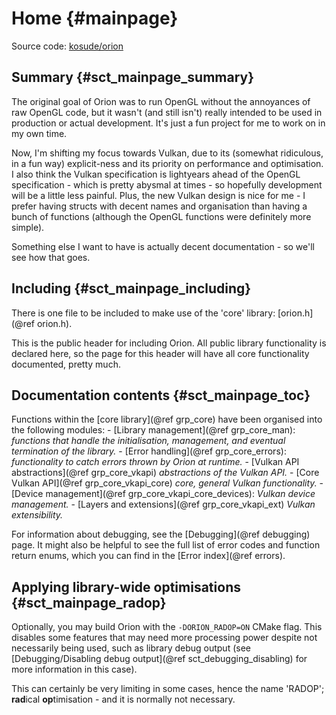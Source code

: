 # Home                          {#mainpage}

Source code: [kosude/orion](https://github.com/kosude/orion_vk)


## Summary                      {#sct_mainpage_summary}

The original goal of Orion was to run OpenGL without the annoyances of raw
OpenGL code, but it wasn't (and still isn't) really intended to be used in
production or actual development. It's just a fun project for me to work on
in my own time.

Now, I'm shifting my focus towards Vulkan, due to its (somewhat ridiculous,
in a fun way) explicit-ness and its priority on performance and optimisation.
I also think the Vulkan specification is lightyears ahead of the OpenGL
specification - which is pretty abysmal at times - so hopefully development
will be a little less painful. Plus, the new Vulkan design is nice for me - I
prefer having structs with decent names and organisation than having a bunch
of functions (although the OpenGL functions were definitely more simple).

Something else I want to have is actually decent documentation - so we'll
see how that goes.


## Including                    {#sct_mainpage_including}

There is one file to be included to make use of the 'core' library:
[orion.h](@ref orion.h).

This is the public header for including Orion. All public library
functionality is declared here, so the page for this header will have all
core functionality documented, pretty much.


## Documentation contents       {#sct_mainpage_toc}

Functions within the [core library](@ref grp_core) have been organised into
the following modules:
    - [Library management](@ref grp_core_man): _functions that handle the
    initialisation, management, and eventual termination of the library._
    - [Error handling](@ref grp_core_errors): _functionality to catch errors
    thrown by Orion at runtime._
    - [Vulkan API abstractions](@ref grp_core_vkapi) _abstractions of the
    Vulkan API._
        - [Core Vulkan API](@ref grp_core_vkapi_core) _core, general
        Vulkan functionality._
            - [Device management](@ref grp_core_vkapi_core_devices): _Vulkan
            device management._
        - [Layers and extensions](@ref grp_core_vkapi_ext) _Vulkan
        extensibility._

For information about debugging, see the [Debugging](@ref debugging) page.
It might also be helpful to see the full list of error codes and function
return enums, which you can find in the [Error index](@ref errors).


## Applying library-wide optimisations {#sct_mainpage_radop}

Optionally, you may build Orion with the `-DORION_RADOP=ON` CMake flag. This
disables some features that may need more processing power despite not
necessarily being used, such as library debug output (see
[Debugging/Disabling debug output](@ref sct_debugging_disabling) for more
information in this case).

This can certainly be very limiting in some cases, hence the name 'RADOP';
<b>rad</b>ical <b>op</b>timisation - and it is normally not necessary.
